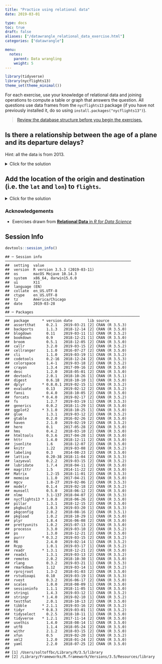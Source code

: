 ```yaml
---
title: "Practice using relational data"
date: 2019-03-01

type: docs
toc: true
draft: false
aliases: ["/datawrangle_relational_data_exercise.html"]
categories: ["datawrangle"]

menu:
  notes:
    parent: Data wrangling
    weight: 5
---
```





```r
library(tidyverse)
library(nycflights13)
theme_set(theme_minimal())
```

For each exercise, use your knowledge of relational data and joining operations to compute a table or graph that answers the question. All questions use data frames from the `nycflights13` package (if you have not previously installed it, do so using `install.packages("nycflights13")`).

> [Review the database structure before you begin the exercises.](http://r4ds.had.co.nz/relational-data.html#nycflights13-relational)

## Is there a relationship between the age of a plane and its departure delays?

Hint: all the data is from 2013.

<details> 
  <summary>Click for the solution</summary>
  <p>
  
The first step is to calculate the age of each plane. To do that, use `planes` and the `age` variable:


```r
(plane_ages <- planes %>%
  mutate(age = 2013 - year) %>%
  select(tailnum, age))
```

```
## # A tibble: 3,322 x 2
##    tailnum   age
##    <chr>   <dbl>
##  1 N10156      9
##  2 N102UW     15
##  3 N103US     14
##  4 N104UW     14
##  5 N10575     11
##  6 N105UW     14
##  7 N107US     14
##  8 N108UW     14
##  9 N109UW     14
## 10 N110UW     14
## # … with 3,312 more rows
```

The best approach to answering this question is a visualization. There are several different types of visualizations you could implement (e.g. scatterplot with smoothing line, line graph of average delay by age). The important thing is that we need to combine `flights` with `plane_ages` to determine for each flight the age of the plane. This is another mutating join. The best choice is `inner_join()` as this will automatically remove any rows in `flights` where we don't have age data on the plane.


```r
# smoothing line
flights %>%
  inner_join(plane_ages) %>%
  ggplot(aes(age, dep_delay)) +
  geom_smooth()
```

```
## Joining, by = "tailnum"
```

```
## `geom_smooth()` using method = 'gam' and formula 'y ~ s(x, bs = "cs")'
```

```
## Warning: Removed 9374 rows containing non-finite values (stat_smooth).
```

<img src="/notes/relational-data-exercise_files/figure-html/age-delay-solution-1.png" width="672" />

```r
# line graph of average delay by age
flights %>%
  inner_join(plane_ages) %>%
  group_by(age) %>%
  summarise(delay = mean(dep_delay, na.rm = TRUE)) %>%
  ggplot(aes(age, delay)) +
  geom_point() +
  geom_line()
```

```
## Joining, by = "tailnum"
```

```
## Warning: Removed 1 rows containing missing values (geom_point).
```

```
## Warning: Removed 1 rows containing missing values (geom_path).
```

<img src="/notes/relational-data-exercise_files/figure-html/age-delay-solution-2.png" width="672" />

In this situation, `left_join()` could also be used because `ggplot()` and `mean(na.rm = TRUE)` drop missing values (remember that `left_join()` keeps all rows from `flights`, even if we don't have information on the plane).


```r
flights %>%
  left_join(plane_ages) %>%
  ggplot(aes(age, dep_delay)) +
  geom_smooth()
```

```
## Joining, by = "tailnum"
```

```
## `geom_smooth()` using method = 'gam' and formula 'y ~ s(x, bs = "cs")'
```

```
## Warning: Removed 61980 rows containing non-finite values (stat_smooth).
```

<img src="/notes/relational-data-exercise_files/figure-html/age-delay-leftjoin-1.png" width="672" />

```r
flights %>%
  left_join(plane_ages) %>%
  group_by(age) %>%
  summarise(delay = mean(dep_delay, na.rm = TRUE)) %>%
  ggplot(aes(age, delay)) +
  geom_point() +
  geom_line()
```

```
## Joining, by = "tailnum"
```

```
## Warning: Removed 2 rows containing missing values (geom_point).
```

```
## Warning: Removed 2 rows containing missing values (geom_path).
```

<img src="/notes/relational-data-exercise_files/figure-html/age-delay-leftjoin-2.png" width="672" />

The important takeaway is that departure delays do not appear to increase with plane age -- in fact they seem to decrease slightly (though with an expanding confidence interval). Care to think of a reason why this may be so?

  </p>
</details>

## Add the location of the origin and destination (i.e. the `lat` and `lon`) to `flights`.

<details> 
  <summary>Click for the solution</summary>
  <p>
  
This is a mutating join, and the basic function you need to use here is `left_join()`. We have to perform the joining operation twice since we want to create new variables based on both the destination airport and the origin airport. And because the name of the key variable differs between the data frames, we need to explicitly define how to join the data frames using the `by` argument:


```r
flights %>%
  left_join(airports, by = c(dest = "faa")) %>%
  left_join(airports, by = c(origin = "faa"))
```

```
## # A tibble: 336,776 x 33
##     year month   day dep_time sched_dep_time dep_delay arr_time
##    <int> <int> <int>    <int>          <int>     <dbl>    <int>
##  1  2013     1     1      517            515         2      830
##  2  2013     1     1      533            529         4      850
##  3  2013     1     1      542            540         2      923
##  4  2013     1     1      544            545        -1     1004
##  5  2013     1     1      554            600        -6      812
##  6  2013     1     1      554            558        -4      740
##  7  2013     1     1      555            600        -5      913
##  8  2013     1     1      557            600        -3      709
##  9  2013     1     1      557            600        -3      838
## 10  2013     1     1      558            600        -2      753
## # … with 336,766 more rows, and 26 more variables: sched_arr_time <int>,
## #   arr_delay <dbl>, carrier <chr>, flight <int>, tailnum <chr>,
## #   origin <chr>, dest <chr>, air_time <dbl>, distance <dbl>, hour <dbl>,
## #   minute <dbl>, time_hour <dttm>, name.x <chr>, lat.x <dbl>,
## #   lon.x <dbl>, alt.x <int>, tz.x <dbl>, dst.x <chr>, tzone.x <chr>,
## #   name.y <chr>, lat.y <dbl>, lon.y <dbl>, alt.y <int>, tz.y <dbl>,
## #   dst.y <chr>, tzone.y <chr>
```

Notice that with this approach, we are joining **all** of the columns in `airports`. The instructions just asked for latitude and longitude, so we can create a copy of `airports` that only includes the necessary variables (`lat` and `lon`, plus the primary key variable `faa`) and join `flights` to that data frame:


```r
airports_lite <- airports %>%
  select(faa, lat, lon)

flights %>%
  left_join(airports_lite, by = c(dest = "faa")) %>%
  left_join(airports_lite, by = c(origin = "faa"))
```

```
## # A tibble: 336,776 x 23
##     year month   day dep_time sched_dep_time dep_delay arr_time
##    <int> <int> <int>    <int>          <int>     <dbl>    <int>
##  1  2013     1     1      517            515         2      830
##  2  2013     1     1      533            529         4      850
##  3  2013     1     1      542            540         2      923
##  4  2013     1     1      544            545        -1     1004
##  5  2013     1     1      554            600        -6      812
##  6  2013     1     1      554            558        -4      740
##  7  2013     1     1      555            600        -5      913
##  8  2013     1     1      557            600        -3      709
##  9  2013     1     1      557            600        -3      838
## 10  2013     1     1      558            600        -2      753
## # … with 336,766 more rows, and 16 more variables: sched_arr_time <int>,
## #   arr_delay <dbl>, carrier <chr>, flight <int>, tailnum <chr>,
## #   origin <chr>, dest <chr>, air_time <dbl>, distance <dbl>, hour <dbl>,
## #   minute <dbl>, time_hour <dttm>, lat.x <dbl>, lon.x <dbl>, lat.y <dbl>,
## #   lon.y <dbl>
```

This is better, but now we have two sets of latitude and longitude variables in the data frame: one for the destination airport, and one for the origin airport. When we perform the second `left_join()` operation, to avoid duplicate variable names the function automatically adds generic `.x` and `.y` suffixes to the output to disambiguate them. This is nice, but we might want something more intuitive to explicitly identify which variables are associated with the destination vs. the origin. To do that, we override the default `suffix` argument with custom suffixes:


```r
airports_lite <- airports %>%
  select(faa, lat, lon)

flights %>%
  left_join(airports_lite, by = c(dest = "faa")) %>%
  left_join(airports_lite, by = c(origin = "faa"), suffix = c(".dest", ".origin"))
```

```
## # A tibble: 336,776 x 23
##     year month   day dep_time sched_dep_time dep_delay arr_time
##    <int> <int> <int>    <int>          <int>     <dbl>    <int>
##  1  2013     1     1      517            515         2      830
##  2  2013     1     1      533            529         4      850
##  3  2013     1     1      542            540         2      923
##  4  2013     1     1      544            545        -1     1004
##  5  2013     1     1      554            600        -6      812
##  6  2013     1     1      554            558        -4      740
##  7  2013     1     1      555            600        -5      913
##  8  2013     1     1      557            600        -3      709
##  9  2013     1     1      557            600        -3      838
## 10  2013     1     1      558            600        -2      753
## # … with 336,766 more rows, and 16 more variables: sched_arr_time <int>,
## #   arr_delay <dbl>, carrier <chr>, flight <int>, tailnum <chr>,
## #   origin <chr>, dest <chr>, air_time <dbl>, distance <dbl>, hour <dbl>,
## #   minute <dbl>, time_hour <dttm>, lat.dest <dbl>, lon.dest <dbl>,
## #   lat.origin <dbl>, lon.origin <dbl>
```

  </p>
</details>

### Acknowledgements

* Exercises drawn from [**Relational Data** in *R for Data Science*](http://r4ds.had.co.nz/relational-data.html)

## Session Info



```r
devtools::session_info()
```

```
## ─ Session info ──────────────────────────────────────────────────────────
##  setting  value                       
##  version  R version 3.5.3 (2019-03-11)
##  os       macOS Mojave 10.14.3        
##  system   x86_64, darwin15.6.0        
##  ui       X11                         
##  language (EN)                        
##  collate  en_US.UTF-8                 
##  ctype    en_US.UTF-8                 
##  tz       America/Chicago             
##  date     2019-03-28                  
## 
## ─ Packages ──────────────────────────────────────────────────────────────
##  package      * version date       lib source        
##  assertthat     0.2.1   2019-03-21 [2] CRAN (R 3.5.3)
##  backports      1.1.3   2018-12-14 [2] CRAN (R 3.5.0)
##  blogdown       0.11    2019-03-11 [1] CRAN (R 3.5.2)
##  bookdown       0.9     2018-12-21 [1] CRAN (R 3.5.0)
##  broom          0.5.1   2018-12-05 [2] CRAN (R 3.5.0)
##  callr          3.2.0   2019-03-15 [2] CRAN (R 3.5.2)
##  cellranger     1.1.0   2016-07-27 [2] CRAN (R 3.5.0)
##  cli            1.1.0   2019-03-19 [1] CRAN (R 3.5.2)
##  codetools      0.2-16  2018-12-24 [2] CRAN (R 3.5.3)
##  colorspace     1.4-1   2019-03-18 [2] CRAN (R 3.5.2)
##  crayon         1.3.4   2017-09-16 [2] CRAN (R 3.5.0)
##  desc           1.2.0   2018-05-01 [2] CRAN (R 3.5.0)
##  devtools       2.0.1   2018-10-26 [1] CRAN (R 3.5.1)
##  digest         0.6.18  2018-10-10 [1] CRAN (R 3.5.0)
##  dplyr        * 0.8.0.1 2019-02-15 [1] CRAN (R 3.5.2)
##  evaluate       0.13    2019-02-12 [2] CRAN (R 3.5.2)
##  fansi          0.4.0   2018-10-05 [2] CRAN (R 3.5.0)
##  forcats      * 0.4.0   2019-02-17 [2] CRAN (R 3.5.2)
##  fs             1.2.7   2019-03-19 [1] CRAN (R 3.5.3)
##  generics       0.0.2   2018-11-29 [1] CRAN (R 3.5.0)
##  ggplot2      * 3.1.0   2018-10-25 [1] CRAN (R 3.5.0)
##  glue           1.3.1   2019-03-12 [2] CRAN (R 3.5.2)
##  gtable         0.2.0   2016-02-26 [2] CRAN (R 3.5.0)
##  haven          2.1.0   2019-02-19 [2] CRAN (R 3.5.2)
##  here           0.1     2017-05-28 [2] CRAN (R 3.5.0)
##  hms            0.4.2   2018-03-10 [2] CRAN (R 3.5.0)
##  htmltools      0.3.6   2017-04-28 [1] CRAN (R 3.5.0)
##  httr           1.4.0   2018-12-11 [2] CRAN (R 3.5.0)
##  jsonlite       1.6     2018-12-07 [2] CRAN (R 3.5.0)
##  knitr          1.22    2019-03-08 [2] CRAN (R 3.5.2)
##  labeling       0.3     2014-08-23 [2] CRAN (R 3.5.0)
##  lattice        0.20-38 2018-11-04 [2] CRAN (R 3.5.3)
##  lazyeval       0.2.2   2019-03-15 [2] CRAN (R 3.5.2)
##  lubridate      1.7.4   2018-04-11 [2] CRAN (R 3.5.0)
##  magrittr       1.5     2014-11-22 [2] CRAN (R 3.5.0)
##  Matrix         1.2-15  2018-11-01 [2] CRAN (R 3.5.3)
##  memoise        1.1.0   2017-04-21 [2] CRAN (R 3.5.0)
##  mgcv           1.8-27  2019-02-06 [2] CRAN (R 3.5.3)
##  modelr         0.1.4   2019-02-18 [2] CRAN (R 3.5.2)
##  munsell        0.5.0   2018-06-12 [2] CRAN (R 3.5.0)
##  nlme           3.1-137 2018-04-07 [2] CRAN (R 3.5.3)
##  nycflights13 * 1.0.0   2018-06-26 [2] CRAN (R 3.5.0)
##  pillar         1.3.1   2018-12-15 [2] CRAN (R 3.5.0)
##  pkgbuild       1.0.3   2019-03-20 [1] CRAN (R 3.5.3)
##  pkgconfig      2.0.2   2018-08-16 [2] CRAN (R 3.5.1)
##  pkgload        1.0.2   2018-10-29 [1] CRAN (R 3.5.0)
##  plyr           1.8.4   2016-06-08 [2] CRAN (R 3.5.0)
##  prettyunits    1.0.2   2015-07-13 [2] CRAN (R 3.5.0)
##  processx       3.3.0   2019-03-10 [2] CRAN (R 3.5.2)
##  ps             1.3.0   2018-12-21 [2] CRAN (R 3.5.0)
##  purrr        * 0.3.2   2019-03-15 [2] CRAN (R 3.5.2)
##  R6             2.4.0   2019-02-14 [1] CRAN (R 3.5.2)
##  Rcpp           1.0.1   2019-03-17 [1] CRAN (R 3.5.2)
##  readr        * 1.3.1   2018-12-21 [2] CRAN (R 3.5.0)
##  readxl         1.3.1   2019-03-13 [2] CRAN (R 3.5.2)
##  remotes        2.0.2   2018-10-30 [1] CRAN (R 3.5.0)
##  rlang          0.3.2   2019-03-21 [1] CRAN (R 3.5.3)
##  rmarkdown      1.12    2019-03-14 [1] CRAN (R 3.5.2)
##  rprojroot      1.3-2   2018-01-03 [2] CRAN (R 3.5.0)
##  rstudioapi     0.10    2019-03-19 [1] CRAN (R 3.5.3)
##  rvest          0.3.2   2016-06-17 [2] CRAN (R 3.5.0)
##  scales         1.0.0   2018-08-09 [1] CRAN (R 3.5.0)
##  sessioninfo    1.1.1   2018-11-05 [1] CRAN (R 3.5.0)
##  stringi        1.4.3   2019-03-12 [1] CRAN (R 3.5.2)
##  stringr      * 1.4.0   2019-02-10 [1] CRAN (R 3.5.2)
##  testthat       2.0.1   2018-10-13 [2] CRAN (R 3.5.0)
##  tibble       * 2.1.1   2019-03-16 [2] CRAN (R 3.5.2)
##  tidyr        * 0.8.3   2019-03-01 [1] CRAN (R 3.5.2)
##  tidyselect     0.2.5   2018-10-11 [1] CRAN (R 3.5.0)
##  tidyverse    * 1.2.1   2017-11-14 [2] CRAN (R 3.5.0)
##  usethis        1.4.0   2018-08-14 [1] CRAN (R 3.5.0)
##  utf8           1.1.4   2018-05-24 [2] CRAN (R 3.5.0)
##  withr          2.1.2   2018-03-15 [2] CRAN (R 3.5.0)
##  xfun           0.5     2019-02-20 [1] CRAN (R 3.5.2)
##  xml2           1.2.0   2018-01-24 [2] CRAN (R 3.5.0)
##  yaml           2.2.0   2018-07-25 [2] CRAN (R 3.5.0)
## 
## [1] /Users/soltoffbc/Library/R/3.5/library
## [2] /Library/Frameworks/R.framework/Versions/3.5/Resources/library
```
